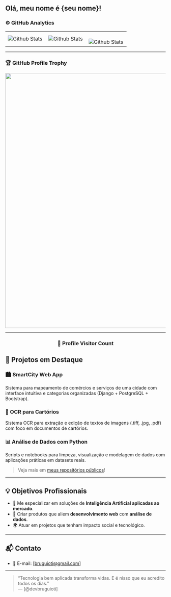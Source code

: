 ## Olá, meu nome é {seu nome}!

### ⚙️ GitHub Analytics

<table>
  <tr>
    <td>
      <img
        align="left"
        src="https://github-readme-stats.vercel.app/api?username=iuricode&theme=dark&hide_border=false&include_all_commits=true"
        alt="Github Stats"
      />
    </td>
    <td>
      <img
        align="left"
        src="https://github-readme-stats.vercel.app/api/top-langs/?username=iuricode&theme=dark&hide_border=false&include_all_commits=true&count_private=true&layout=compact"
        alt="Github Stats"
      />
    </td>
    <td>
      <br />
      <img
        align="left"
        src="https://github-readme-streak-stats.herokuapp.com/?user=iuricode&theme=dark&hide_border=false"
        alt="Github Stats"
      />
    </td>
  </tr>
</table>

--- 

### 🏆 GitHub Profile Trophy

<p align="center">
  <a
    href="https://github.com/ryo-ma/github-profile-trophy"
    title="repositório de troféus"
  >
    <img
      width="800"
      src="https://github-profile-trophy.vercel.app/?username=iuricode&column=8&theme=darkhub&no-frame=true&no-bg=true"
    />
  </a>
</p>

---

<div align="center">
  <h3><b>📍 Profile Visitor Count</b></h3>
</div>

## 📂 Projetos em Destaque

### 🏙️ SmartCity Web App
Sistema para mapeamento de comércios e serviços de uma cidade com interface intuitiva e categorias organizadas (Django + PostgreSQL + Bootstrap).

### 📄 OCR para Cartórios
Sistema OCR para extração e edição de textos de imagens (.tiff, .jpg, .pdf) com foco em documentos de cartórios.

### 📊 Análise de Dados com Python
Scripts e notebooks para limpeza, visualização e modelagem de dados com aplicações práticas em datasets reais.

> Veja mais em [meus repositórios públicos](#)!

---

## 💡 Objetivos Profissionais

- 📌 Me especializar em soluções de **Inteligência Artificial aplicadas ao mercado**.
- 🧠 Criar produtos que aliem **desenvolvimento web** com **análise de dados**.
- 🌍 Atuar em projetos que tenham impacto social e tecnológico.

---

## 📬 Contato

- 📧 E-mail: [bruguioti@gmail.com]  


---

> “Tecnologia bem aplicada transforma vidas. E é nisso que eu acredito todos os dias.”  
> — [@devbruguioti]


